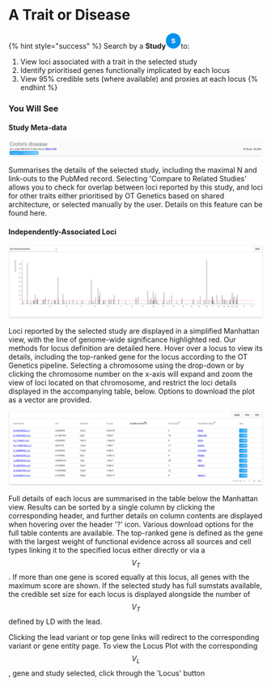 # A Trait or Disease

{% hint style="success" %}
Search by a **Study**![](../.gitbook/assets/s_30.png)to: 

1. View loci associated with a trait in the selected study
2. Identify prioritised genes functionally implicated by each locus
3. View 95% credible sets \(where available\) and proxies at each locus
{% endhint %}

### You Will See

#### Study Meta-data

![](../.gitbook/assets/screen-shot-2018-10-08-at-14.30.31.png)

Summarises the details of the selected study, including the maximal N and link-outs to the PubMed record.  Selecting 'Compare to Related Studies' allows you to check for overlap between loci reported by this study, and loci for other traits either prioritised by OT Genetics based on shared architecture, or selected manually by the user.  Details on this feature can be found here.

#### Independently-Associated Loci

![](../.gitbook/assets/screen-shot-2018-10-08-at-12.59.18.png)

Loci reported by the selected study are displayed in a simplified Manhattan view, with the line of genome-wide significance highlighted red.  Our methods for locus definition are detailed here.  Hover over a locus to view its details, including the top-ranked gene for the locus according to the OT Genetics pipeline.  Selecting a chromosome using the drop-down or by clicking the chromosome number on the x-axis will expand and zoom the view of loci located on that chromosome, and restrict the loci details displayed in the accompanying table, below.  Options to download the plot as a vector are provided.

![](../.gitbook/assets/screen-shot-2018-10-08-at-14.37.05.png)

Full details of each locus are summarised in the table below the Manhattan view.  Results can be sorted by a single column by clicking the corresponding header, and further details on column contents are displayed when hovering over the header '?' icon.  Various download options for the full table contents are available.  The top-ranked gene is defined as the gene with the largest weight of functional evidence across all sources and cell types linking it to the specified locus either directly or via a $$V_T$$.  If more than one gene is scored equally at this locus, all genes with the maximum score are shown.  If the selected study has full sumstats available, the credible set size for each locus is displayed alongside the number of  $$V_T$$ defined by LD with the lead.

Clicking the lead variant or top gene links will redirect to the corresponding variant or gene entity page.  To view the Locus Plot with the corresponding $$V_L$$, gene and study selected, click through the 'Locus' button 

